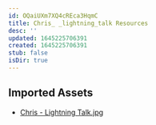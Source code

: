 ```yaml
---
id: OQaiUXm7XQ4cREca3HqmC
title: Chris_ _lightning_talk Resources
desc: ''
updated: 1645225706391
created: 1645225706391
stub: false
isDir: true
---
```

## Imported Assets
- [Chris - Lightning Talk.jpg](/assets/chris---lightning-talk.jpg)

